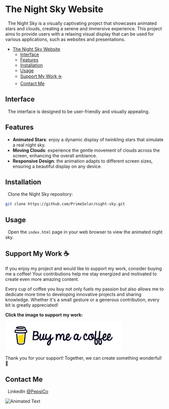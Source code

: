 # The Night Sky Website

&nbsp;&nbsp;The Night Sky is a visually captivating project that showcases animated stars and clouds, creating a serene and immersive experience. This project aims to provide users with a relaxing visual display that can be used for various applications, such as websites and presentations.

- [The Night Sky Website](#the-night-sky-website)
  - [Interface](#interface)
  - [Features](#features)
  - [Installation](#installation)
  - [Usage](#usage)
  - [Support My Work ☕](#support-my-work-)
  - [Contact Me](#contact-me)

<a name="interface"></a>

## Interface

&nbsp;&nbsp;The interface is designed to be user-friendly and visually appealing.

<a name="features"></a>

## Features

- **Animated Stars**: enjoy a dynamic display of twinkling stars that simulate a real night sky.
- **Moving Clouds**: experience the gentle movement of clouds across the screen, enhancing the overall ambiance.
- **Responsive Design**: the animation adapts to different screen sizes, ensuring a beautiful display on any device.

<a name="installation"></a>

## Installation

&nbsp;&nbsp;Clone the Night Sky repository:

```bash
git clone https://github.com/PrimeSolar/night-sky.git
```

<a name="usage"></a>

## Usage

&nbsp;&nbsp;Open the <code>index.html</code> page in your web browser to view the animated night sky.

## Support My Work ☕

If you enjoy my project and would like to support my work, consider buying me a coffee! Your contributions help me stay energized and motivated to create even more amazing content.

Every cup of coffee you buy not only fuels my passion but also allows me to dedicate more time to developing innovative projects and sharing knowledge. Whether it's a small gesture or a generous contribution, every bit is greatly appreciated!

**Click the image to support my work:**

<a href="https://coff.ee/cocacola">
  <img src="assets/coffee.jpg" width="370" height="auto" alt="Buy Me a Coffee"/>
</a>

Thank you for your support! Together, we can create something wonderful! 💖

<a name="contact-me"></a>

## Contact Me

&nbsp;&nbsp;LinkedIn [@PepsiCo](https://www.linkedin.com/in/PepsiCo/)

![Animated Text](https://readme-typing-svg.demolab.com/?lines=Web+Developer;Internet+Sommelier;Passionate+Athlete;Caring+Environmentalist;Human)
